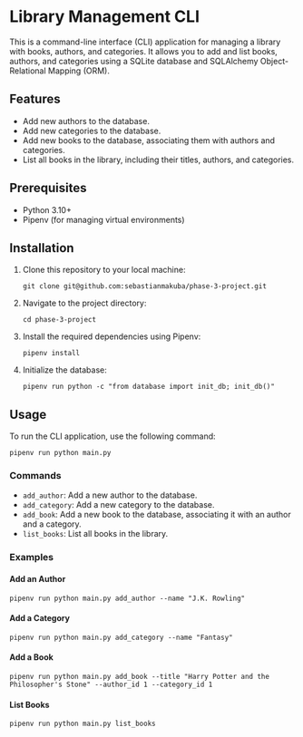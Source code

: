 # Library Management CLI

This is a command-line interface (CLI) application for managing a library with books, authors, and categories. It allows you to add and list books, authors, and categories using a SQLite database and SQLAlchemy Object-Relational Mapping (ORM).

## Features

- Add new authors to the database.
- Add new categories to the database.
- Add new books to the database, associating them with authors and categories.
- List all books in the library, including their titles, authors, and categories.

## Prerequisites

- Python 3.10+
- Pipenv (for managing virtual environments)

## Installation

1. Clone this repository to your local machine:

   ```shell
   git clone git@github.com:sebastianmakuba/phase-3-project.git
   ```

2. Navigate to the project directory:

   ```shell
   cd phase-3-project
   ```

3. Install the required dependencies using Pipenv:

   ```shell
   pipenv install
   ```

4. Initialize the database:

   ```shell
   pipenv run python -c "from database import init_db; init_db()"
   ```

## Usage

To run the CLI application, use the following command:

```shell
pipenv run python main.py
```

### Commands

- `add_author`: Add a new author to the database.
- `add_category`: Add a new category to the database.
- `add_book`: Add a new book to the database, associating it with an author and a category.
- `list_books`: List all books in the library.

### Examples

#### Add an Author

```shell
pipenv run python main.py add_author --name "J.K. Rowling"
```

#### Add a Category

```shell
pipenv run python main.py add_category --name "Fantasy"
```

#### Add a Book

```shell
pipenv run python main.py add_book --title "Harry Potter and the Philosopher's Stone" --author_id 1 --category_id 1
```

#### List Books

```shell
pipenv run python main.py list_books
```

